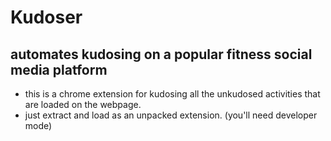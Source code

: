 # Kudoser
automates kudosing on a popular fitness social media platform
---
- this is a chrome extension for kudosing all the unkudosed activities that are loaded on the webpage. 
- just extract and load as an unpacked extension. (you'll need developer mode)
